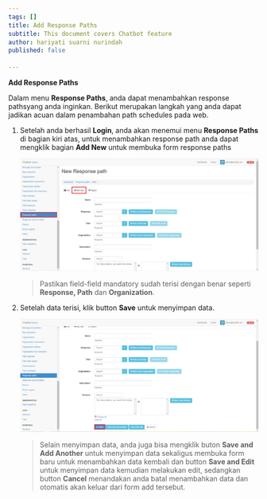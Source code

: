 ```yaml
---
tags: []
title: Add Response Paths
subtitle: This document covers Chatbot feature
author: hariyati suarni nurindah
published: false

---
```

**Add Response Paths**

Dalam menu **Response Paths**, anda dapat menambahkan response pathsyang anda inginkan. Berikut merupakan langkah yang anda dapat jadikan acuan dalam penambahan path schedules pada web.

1. Setelah anda berhasil **Login**, anda akan menemui menu **Response Paths** di bagian kiri atas, untuk menambahkan response path anda dapat mengklik bagian **Add New** untuk membuka form response paths

   ![](/uploads/responsepath5.PNG)

   > Pastikan field-field mandatory sudah terisi dengan benar seperti **Response, Path** dan **Organization**.
2. Setelah data terisi, klik button **Save** untuk menyimpan data.

   ![](/uploads/responsepath6.PNG)

   > Selain menyimpan data, anda juga bisa mengklik buton **Save and Add Another** untuk menyimpan data sekaligus membuka form baru untuk menambahkan data kembali dan button **Save and Edit** untuk menyimpan data kemudian melakukan edit, sedangkan button **Cancel** menandakan anda batal menambahkan data dan otomatis akan keluar dari form add tersebut.